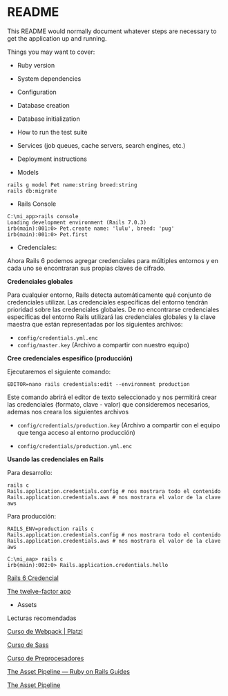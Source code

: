 # README

This README would normally document whatever steps are necessary to get the
application up and running.

Things you may want to cover:

* Ruby version

* System dependencies

* Configuration

* Database creation

* Database initialization

* How to run the test suite

* Services (job queues, cache servers, search engines, etc.)

* Deployment instructions

* Models

```
rails g model Pet name:string breed:string
rails db:migrate
```

* Rails Console

```
C:\mi_app>rails console
Loading development environment (Rails 7.0.3)
irb(main):001:0> Pet.create name: 'lulu', breed: 'pug'
irb(main):001:0> Pet.first
```

* Credenciales:

Ahora Rails 6 podemos agregar credenciales para múltiples
entornos y en cada uno se encontraran sus propias claves
de cifrado.

**Credenciales globales**

Para cualquier entorno, Rails detecta automáticamente qué
conjunto de credenciales utilizar. Las credenciales específicas
del entorno tendrán prioridad sobre las credenciales globales.
De no encontrarse credenciales específicas del entorno Rails
utilizará las credenciales globales y la clave maestra que
están representadas por los siguientes archivos:

- `config/credentials.yml.enc`
- `config/master.key` (Archivo a compartir con nuestro equipo)

**Cree credenciales espesifico (producción)**

Ejecutaremos el siguiente comando:

```
EDITOR=nano rails credentials:edit --environment production
```

Este comando abrirá el editor de texto seleccionado y nos
permitirá crear las credenciales (formato, clave - valor)
que consideremos necesarios, ademas nos creara los siguientes
archivos

- `config/credentials/production.key` (Archivo a compartir con el
equipo que tenga acceso al entorno producción)

- `config/credentials/production.yml.enc`

**Usando las credenciales en Rails**

Para desarrollo:

```
rails c
Rails.application.credentials.config # nos mostrara todo el contenido
Rails.application.credentials.aws # nos mostrara el valor de la clave aws
```

Para producción:

```
RAILS_ENV=production rails c
Rails.application.credentials.config # nos mostrara todo el contenido
Rails.application.credentials.aws # nos mostrara el valor de la clave aws
```

```
C:\mi_aap> rails c
irb(main):002:0> Rails.application.credentials.hello
```

[Rails 6 Credencial](https://blog.saeloun.com/2019/10/10/rails-6-adds-support-for-multi-environment-credentials.html)

[The twelve-factor app](https://12factor.net/)

* Assets

Lecturas recomendadas

[Curso de Webpack | Platzi](https://platzi.com/clases/webpack/)

[Curso de Sass](https://platzi.com/clases/sass/)

[Curso de Preprocesadores](https://platzi.com/clases/preprocesadores/)

[The Asset Pipeline — Ruby on Rails Guides](https://guides.rubyonrails.org/asset_pipeline.html)

[The Asset Pipeline](https://guides.rubyonrails.org/asset_pipeline.html)